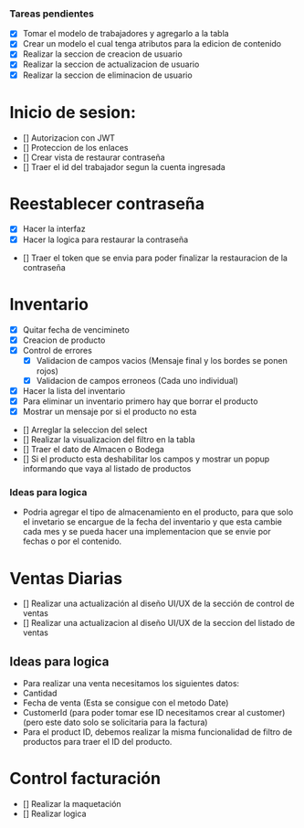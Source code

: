 ### Tareas pendientes
- [X] Tomar el modelo de trabajadores y agregarlo a la tabla
- [x] Crear un modelo el cual tenga atributos para la edicion de contenido 
- [x] Realizar la seccion de creacion de usuario
- [x] Realizar la seccion de actualizacion de usuario
- [x] Realizar la seccion de eliminacion de usuario

# Inicio de sesion:
- [] Autorizacion con JWT 
- [] Proteccion de los enlaces
- [] Crear vista de restaurar contraseña
- [] Traer el id del trabajador segun la cuenta ingresada

# Reestablecer contraseña
- [X] Hacer la interfaz
- [X] Hacer la logica para restaurar la contraseña
- [] Traer el token que se envia para poder finalizar la restauracion de la contraseña

# Inventario
- [X] Quitar fecha de vencimineto
- [X] Creacion de producto
- [X] Control de errores
    - [X] Validacion de campos vacios (Mensaje final y los bordes se ponen rojos)
    - [X] Validacion de campos erroneos (Cada uno individual)
- [X] Hacer la lista del inventario
- [X] Para eliminar un inventario primero hay que borrar el producto
- [X] Mostrar un mensaje por si el producto no esta
- [] Arreglar la seleccion del select
- [] Realizar la visualizacion del filtro en la tabla
- [] Traer el dato de Almacen o Bodega
- [] Si el producto esta deshabilitar los campos y mostrar un popup informando que vaya al listado de productos
### Ideas para logica 
- Podria agregar el tipo de almacenamiento en el producto, para que solo el invetario se encargue de la fecha del inventario y que esta cambie cada mes y se pueda hacer una implementacion que se envie por fechas o por el contenido.

# Ventas Diarias
- [] Realizar una actualización al diseño UI/UX de la sección de control de ventas
- [] Realizar una actualizacion al diseño UI/UX de la seccion del listado de ventas
 
## Ideas para logica 
- Para realizar una venta necesitamos los siguientes datos:
- Cantidad
- Fecha de venta (Esta se consigue con el metodo Date)
- CustomerId (para poder tomar ese ID necesitamos crear al customer) (pero este dato solo se solicitaria para la factura)
- Para el product ID, debemos realizar la misma funcionalidad de filtro de productos para traer el ID del producto.

# Control facturación
- [] Realizar la maquetación 
- [] Realizar logica



